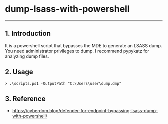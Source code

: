 # dump-lsass-with-powershell
---
## 1. Introduction
It is a powershell script that bypasses the MDE to generate an LSASS dump. You need administrator privileges to dump. I recommend pypykatz for analyzing dump files.

## 2. Usage
`> .\scripts.ps1 -OutputPath "C:\Users\user\dump.dmp"`

## 3. Reference
- https://cyberdom.blog/defender-for-endpoint-bypassing-lsass-dump-with-powershell/
